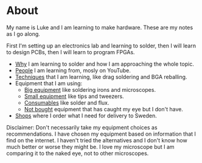 # About

My name is Luke and I am learning to make hardware. These are my notes
as I go along.

First I'm setting up an electronics lab and learning to solder, then I
will learn to design PCBs, then I will learn to program FPGAs.

- [Why](why.md) I am learning to solder and how I am approaching the whole topic.
- [People](people.md) I am learning from, mosly on YouTube.
- [Techniques](techniques.md) that I am learning, like drag soldering and BGA reballing.
- Equipment that I am using:
  - [Big equipment](big-equipment.md) like soldering irons and microscopes.
  - [Small equipment](small-equipment.md) like tips and tweezers.
  - [Consumables](consumables.md) like solder and flux.
  - [Not bought](not-bought.md) equipment that has caught my eye but I don't have.
- [Shops](shops.md) where I order what I need for delivery to Sweden.

Disclaimer: Don't necessarily take my equipment choices as
recommendations. I have chosen my equipment based on information that
I find on the internet. I haven't tried the alternatives and I don't
know how much better or worse they might be. I love my microscope but
I am comparing it to the naked eye, not to other microscopes.

